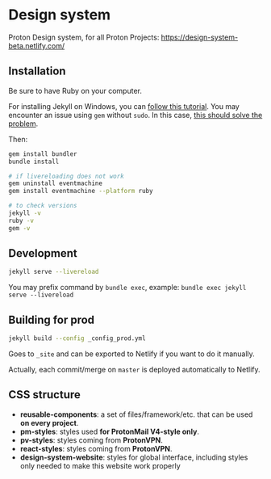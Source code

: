 # Design system

Proton Design system, for all Proton Projects: https://design-system-beta.netlify.com/


## Installation

Be sure to have Ruby on your computer.

For installing Jekyll on Windows, you can [follow this tutorial](https://jekyllrb.com/docs/installation/windows/).
You may encounter an issue using `gem` without `sudo`. In this case, [this should solve the problem](https://github.com/jekyll/jekyll/issues/7594#issuecomment-509839929).

Then:

```sh
gem install bundler
bundle install

# if livereloading does not work
gem uninstall eventmachine
gem install eventmachine --platform ruby

# to check versions
jekyll -v
ruby -v
gem -v

```

## Development

```sh
jekyll serve --livereload
```

You may prefix command by `bundle exec`, example: `bundle exec jekyll serve --livereload`

## Building for prod

```sh
jekyll build --config _config_prod.yml
```

Goes to `_site` and can be exported to Netlify if you want to do it manually.

Actually, each commit/merge on `master` is deployed automatically to Netlify.

## CSS structure

- __reusable-components__: a set of files/framework/etc. that can be used __on every project__.
- __pm-styles__: styles used __for ProtonMail V4-style only__.
- __pv-styles__: styles coming from <strong>ProtonVPN</strong>.
- __react-styles__: styles coming from <strong>ProtonVPN</strong>.
- __design-system-website__: styles for global interface, including styles only needed to make this website work properly
